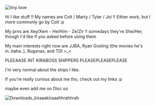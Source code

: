
![tiny love](https://github.com/user-attachments/assets/55383278-7b30-4719-bb53-7dc97f845f8d)

Hi I like stuff !! 
  My names are Colt / Marty / Tyler / Joi !! Either work, but I more commonly go by Colt :p
  
My prns are Xey/Xem - He/Him - Ze/Zir !! somedays they're She/Her, though I'd like if you asked before using them

  My main interests right now are JJBA, Ryan Gosling (the movies he's in..haha..), Bugsnax, and TDI >_< 
  
PLEEAASE INT KIRABOSS SHIPPERS PLEASEPLEASEPLEASE

  I'm very normal about the ships I like.
  
If you're really curious about me tho, check out my links :p

  maybe even add me on Disc oo 


  ![Downloads_kiraaakiraaahhrahhrah](https://github.com/user-attachments/assets/7d7e0816-cee6-4c85-96e3-2429e46bc8dc) 






<!---
TheCowboySmoocher/TheCowboySmoocher is a ✨ special ✨ repository because its `README.md` (this file) appears on your GitHub profile.
You can click the Preview link to take a look at your changes.
--->
